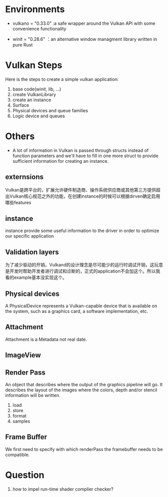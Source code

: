 # Environments

- vulkano = "0.33.0" :a safe wrapper around the Vulkan API with some convenience functionality

- winit = "0.28.6" ：an alternative window managment library written in pure Rust

# Vulkan Steps
Here is the steps to create a simple vulkan application:
1. base code(winit, lib, ...)
2. create VulkanLibrary
3. create an instance
4. Surface
5. Physical devices and queue families
6. Logic device and queues

# Others
- A lot of information in Vulkan is passed through structs instead of function parameters and we'll have to fill in one more struct to provide sufficient information for creating an instance.

## externsions
Vulkan是跨平台的，扩展允许硬件制造商、操作系统供应商或其他第三方提供超出Vulkan核心规范之外的功能，在创建instance的时候可以根据dirven确定启用哪些features

## instance
instance provide some useful information to the driver in order to optimize our specific application
## Validation layers
为了减少驱动的开销，Vulkand的设计理念是尽可能少的运行时调试开销，这玩意是开发时帮助开发者进行调试和诊断的，正式的application不会加这个。所以我看的example基本没实现这个。

## Physical devices
 A PhysicalDevice represents a Vulkan-capable device that is available on the system, such as a graphics card, a software implementation, etc.

## Attachment
Attachment is a Metadata not real date.

## ImageView 

## Render Pass
An object that describes where the output of the graphics pipeline will go. It describes the layout of the images where the colors, depth and/or stencil information will be written.
1. load
2. store
3. format
4. samples

## Frame Buffer
We first need to specify with which renderPass the framebuffer needs to be compatible. 

# Question
1. how to impel run-time shader complier checker?